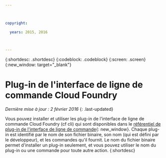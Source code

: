 ```yaml
---

 

copyright:

  years: 2015, 2016

 

---
```


{:shortdesc: .shortdesc}
{:codeblock: .codeblock}
{:screen: .screen}
{:new_window: target="_blank"}

# Plug-in de l'interface de ligne de commande Cloud Foundry

*Dernière mise à jour : 2 février 2016*
{: .last-updated}

Vous pouvez installer et utiliser les plug-in de l'interface de ligne de commande Cloud Foundry (cf cli) qui sont disponibles dans le
[référentiel de plug-in de l'interface de ligne de commande](http://plugins.ng.bluemix.net/){: new_window}. Chaque plug-in est
identifié par le nom de son fichier binaire, son nom (qui est défini par le développeur), et les commandes qu'il fournit. Le nom du fichier binaire permet
d'installer un plug-in seulement, et vous pouvez utiliser le nom du plug-in ou une commande pour toute autre action.
{:shortdesc}

